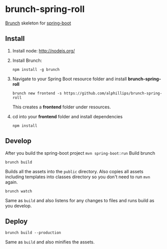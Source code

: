 # brunch-spring-roll

[Brunch](http://brunch.io/) skeleton for [spring-boot](http://projects.spring.io/spring-boot/)

## Install

1. Install node: http://nodejs.org/


2. Install Brunch:

   ```
   npm install -g brunch
   ```


3. Navigate to your Spring Boot resource folder and install **brunch-spring-roll**

   ```
   brunch new frontend -s https://github.com/alphillips/brunch-spring-roll
   ```

   This creates a **frontend** folder under resources.

4. cd into your **frontend** folder and install dependencies

   ```
   npm install
   ```


## Develop

After you build the spring-boot project `mvn spring-boot:run`
Build brunch

```
brunch build
```

Builds all the assets into the `public` directory. Also copies all assets including templates into classes directory so you don't need to run `mvn` again.

```
brunch watch
```

Same as `build` and also listens for any changes to files and runs build as you develop.


## Deploy

```
brunch build --production
```

Same as `build` and also minifies the assets.
